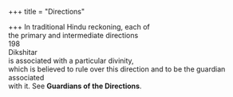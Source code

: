 +++
title = "Directions"

+++
In traditional Hindu reckoning, each of  
the primary and intermediate directions  
198  
Dikshitar  
is associated with a particular divinity,  
which is believed to rule over this direction and to be the guardian associated  
with it. See **Guardians of the Directions**.